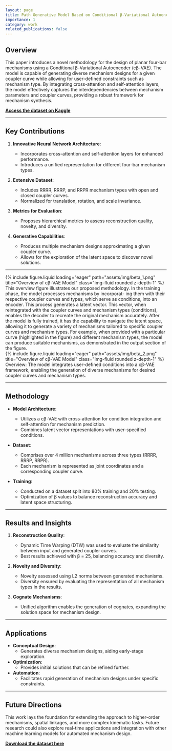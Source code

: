 ```yaml
---
layout: page
title: Path Generative Model Based on Conditional β-Variational Autoencoder for Four-Bar Mechanism Design
importance: 1
category: work
related_publications: false
---
```


## Overview

This paper introduces a novel methodology for the design of planar four-bar mechanisms using a Conditional β-Variational Autoencoder (cβ-VAE). The model is capable of generating diverse mechanism designs for a given coupler curve while allowing for user-defined constraints such as mechanism type. By integrating cross-attention and self-attention layers, the model effectively captures the interdependencies between mechanism parameters and coupler curves, providing a robust framework for mechanism synthesis.

[**Access the dataset on Kaggle**](https://www.kaggle.com/datasets/purwarlab/four-bar-coupler-curves)

---

## Key Contributions

1. **Innovative Neural Network Architecture**:
   - Incorporates cross-attention and self-attention layers for enhanced performance.
   - Introduces a unified representation for different four-bar mechanism types.

2. **Extensive Dataset**:
   - Includes RRRR, RRRP, and RRPR mechanism types with open and closed coupler curves.
   - Normalized for translation, rotation, and scale invariance.

3. **Metrics for Evaluation**:
   - Proposes hierarchical metrics to assess reconstruction quality, novelty, and diversity.

4. **Generative Capabilities**:
   - Produces multiple mechanism designs approximating a given coupler curve.
   - Allows for the exploration of the latent space to discover novel solutions.

---

<div class="row">
    <div class="col-sm mt-3 mt-md-0">
        {% include figure.liquid loading="eager" path="assets/img/beta_1.png" title="Overview of cβ-VAE Model" class="img-fluid rounded z-depth-1" %}
    </div>
</div>
<div class="caption">
   This overview figure illustrates our proposed methodology. In the training phase, the model processes mechanisms by incorporat-
   ing them with their respective coupler curves and types, which serve as conditions, into an encoder. This process generates a latent vector.
   This vector, when reintegrated with the coupler curves and mechanism types (conditions), enables the decoder to recreate the original
   mechanism accurately. After the model is fully trained, it has the capability to navigate the latent space, allowing it to generate a variety
   of mechanisms tailored to specific coupler curves and mechanism types. For example, when provided with a particular curve (highlighted
   in the figure) and different mechanism types, the model can produce suitable mechanisms, as demonstrated in the output section of the
   figure.
</div>


<div class="row">
    <div class="col-sm mt-3 mt-md-0">
        {% include figure.liquid loading="eager" path="assets/img/beta_2.png" title="Overview of cβ-VAE Model" class="img-fluid rounded z-depth-1" %}
    </div>
</div>
<div class="caption">
    Overview: The model integrates user-defined conditions into a cβ-VAE framework, enabling the generation of diverse mechanisms for desired coupler curves and mechanism types.
</div>

---

## Methodology

- **Model Architecture**:
  - Utilizes a cβ-VAE with cross-attention for condition integration and self-attention for mechanism prediction.
  - Combines latent vector representations with user-specified conditions.

- **Dataset**:
  - Comprises over 4 million mechanisms across three types (RRRR, RRRP, RRPR).
  - Each mechanism is represented as joint coordinates and a corresponding coupler curve.

- **Training**:
  - Conducted on a dataset split into 80% training and 20% testing.
  - Optimization of β values to balance reconstruction accuracy and latent space structuring.

---

## Results and Insights

1. **Reconstruction Quality**:
   - Dynamic Time Warping (DTW) was used to evaluate the similarity between input and generated coupler curves.
   - Best results achieved with β = 25, balancing accuracy and diversity.

2. **Novelty and Diversity**:
   - Novelty assessed using L2 norms between generated mechanisms.
   - Diversity ensured by evaluating the representation of all mechanism types in the results.

3. **Cognate Mechanisms**:
   - Unified algorithm enables the generation of cognates, expanding the solution space for mechanism design.

---

## Applications

- **Conceptual Design**:
  - Generates diverse mechanism designs, aiding early-stage exploration.
- **Optimization**:
  - Provides initial solutions that can be refined further.
- **Automation**:
  - Facilitates rapid generation of mechanism designs under specific constraints.

---

## Future Directions

This work lays the foundation for extending the approach to higher-order mechanisms, spatial linkages, and more complex kinematic tasks. Future research could also explore real-time applications and integration with other machine learning models for automated mechanism design.

[**Download the dataset here**](https://www.kaggle.com/datasets/purwarlab/four-bar-coupler-curves)
